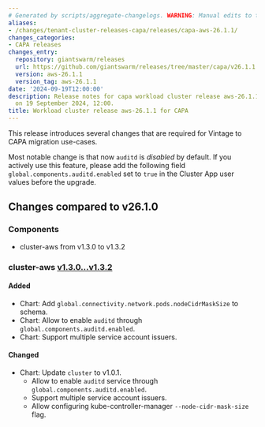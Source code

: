 ```yaml
---
# Generated by scripts/aggregate-changelogs. WARNING: Manual edits to this files will be overwritten.
aliases:
- /changes/tenant-cluster-releases-capa/releases/capa-aws-26.1.1/
changes_categories:
- CAPA releases
changes_entry:
  repository: giantswarm/releases
  url: https://github.com/giantswarm/releases/tree/master/capa/v26.1.1
  version: aws-26.1.1
  version_tag: aws-26.1.1
date: '2024-09-19T12:00:00'
description: Release notes for capa workload cluster release aws-26.1.1, published
  on 19 September 2024, 12:00.
title: Workload cluster release aws-26.1.1 for CAPA
---
```


This release introduces several changes that are required for Vintage to CAPA migration use-cases.

Most notable change is that now `auditd` is *disabled* by default. If you actively use this feature, please add the following field `global.components.auditd.enabled` set to `true` in the Cluster App user values before the upgrade.

## Changes compared to v26.1.0

### Components

- cluster-aws from v1.3.0 to v1.3.2

### cluster-aws [v1.3.0...v1.3.2](https://github.com/giantswarm/cluster-aws/compare/v1.3.0...v1.3.2)

#### Added

- Chart: Add `global.connectivity.network.pods.nodeCidrMaskSize` to schema.
- Chart: Allow to enable `auditd` through `global.components.auditd.enabled`.
- Chart: Support multiple service account issuers.

#### Changed

- Chart: Update `cluster` to v1.0.1.
  - Allow to enable `auditd` service through `global.components.auditd.enabled`.
  - Support multiple service account issuers.
  - Allow configuring kube-controller-manager `--node-cidr-mask-size` flag.
